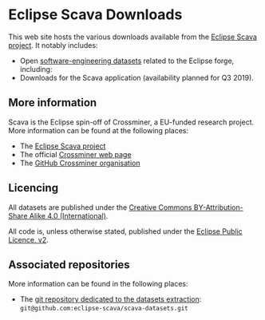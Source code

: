 
# Eclipse Scava Downloads

This web site hosts the various downloads available from the [Eclipse Scava project](https://eclipse.org/scava). It notably includes:

* Open [software-engineering datasets](datasets/index.html) related to the Eclipse forge, including:
* Downloads for the Scava application (availability planned for Q3 2019).

## More information

Scava is the Eclipse spin-off of Crossminer, a EU-funded research project. More information can be found at the following places:

* The [Eclipse Scava project](https://eclipse.org/scava)
* The official [Crossminer web page](https://crossminer.org)
* The [GitHub Crossminer organisation](https://github.com/crossminer)

## Licencing

All datasets are published under the [Creative Commons BY-Attribution-Share Alike 4.0 (International)](https://creativecommons.org/licenses/by-sa/4.0/).

All code is, unless otherwise stated, published under the [Eclipse Public Licence, v2](https://www.eclipse.org/legal/epl-2.0/).

## Associated repositories

More information can be found in the following places:

* The [git repository dedicated to the datasets extraction](https://github.com/eclipse-scava/scava-datasets): `git@github.com:eclipse-scava/scava-datasets.git`
